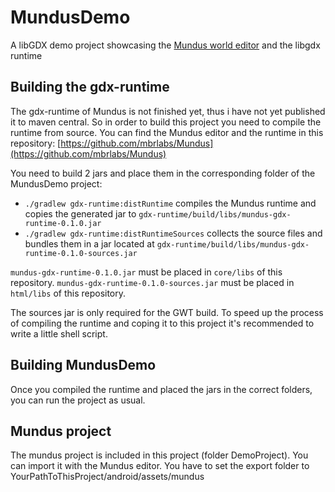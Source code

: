 # MundusDemo
A libGDX demo project showcasing the [Mundus world editor](https://github.com/mbrlabs/Mundus) and the libgdx runtime

## Building the gdx-runtime
The gdx-runtime of Mundus is not finished yet, thus i have not yet published it to maven central. So in order
to build this project you need to compile the runtime from source. You can find the Mundus editor and the runtime
in this repository: [https://github.com/mbrlabs/Mundus](https://github.com/mbrlabs/Mundus)

You need to build 2 jars and place them in the corresponding folder of the MundusDemo project:
- `./gradlew gdx-runtime:distRuntime` compiles the Mundus runtime and copies the generated jar to `gdx-runtime/build/libs/mundus-gdx-runtime-0.1.0.jar`
- `./gradlew gdx-runtime:distRuntimeSources` collects the source files and bundles them in a jar located at `gdx-runtime/build/libs/mundus-gdx-runtime-0.1.0-sources.jar`

`mundus-gdx-runtime-0.1.0.jar` must be placed in `core/libs` of this repository.
`mundus-gdx-runtime-0.1.0-sources.jar` must be placed in `html/libs` of this repository.

The sources jar is only required for the GWT build.
To speed up the process of compiling the runtime and coping it to this project it's recommended to write a little shell script.

## Building MundusDemo
Once you compiled the runtime and placed the jars in the correct folders, you can run the project as usual.

## Mundus project
The mundus project is included in this project (folder DemoProject). You can import it with the Mundus editor.
You have to set the export folder to YourPathToThisProject/android/assets/mundus